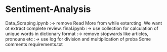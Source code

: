 # Sentiment-Analysis
Data_Scraping.ipynb :-> remove Read More from while extarcting. We want ot extract complete review.
final.ipynb :-> use collection for calculation of unique words in dictionary format
            :-> remove stopwards like articles, pronouns etc
            :-> use log for division and multiplication of proba
Some comments
requirements.txt
